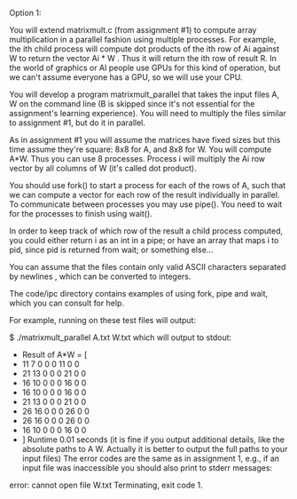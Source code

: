 Option 1:

You will extend matrixmult.c (from assignment #1) to compute array multiplication in a parallel fashion using multiple processes. For example, the ith child process will compute dot products of the ith row of Ai against W to return the vector Ai * W . Thus it will return the ith row of result R. In the world of graphics or AI people use GPUs for this kind of operation, but we can't assume everyone has a GPU, so we will use your CPU.

You will develop a program matrixmult_parallel that takes the input files A, W on the command line (B is skipped since it's not essential for the assignment's learning experience). You will need to multiply the files similar to assignment #1, but do it in parallel.

As in assignment #1 you will assume the matrices have fixed sizes but this time assume they're square: 8x8 for A, and 8x8 for W. You will compute A*W. Thus you can use 8 processes. Process i will multiply the Ai row vector by all columns of W (it's called dot product).

You should use fork() to start a process for each of the rows of A, such that we can compute a vector for each row of the result individually in parallel. To communicate between processes you may use pipe(). You need to wait for the processes to finish using wait().

In order to keep track of which row of the result a child process computed, you could either return i as an int in a pipe; or have an array that maps i to pid, since pid is returned from wait; or something else...

You can assume that the files contain only valid ASCII characters separated by newlines , which can be converted to integers. 

The code/ipc directory contains examples of using fork, pipe and wait, which you can consult for help.

For example, running on these test files will output:

$ ./matrixmult_parallel A.txt W.txt
which will output to stdout:

* Result of A*W = [
* 11  7 0 0 0 11 0 0 
* 21 13 0 0 0 21 0 0 
* 16 10 0 0 0 16 0 0 
* 16 10 0 0 0 16 0 0 
* 21 13 0 0 0 21 0 0 
* 26 16 0 0 0 26 0 0 
* 26 16 0 0 0 26 0 0 
* 16 10 0 0 0 16 0 0 
* ]
Runtime 0.01 seconds
(it is fine if you output additional details, like the absolute paths to A W. Actually it is better to output the full paths to your input files)
The error codes are the same as in assignment 1, e.g., if an input file was inaccessible you should also print to stderr messages:

error: cannot open file W.txt
Terminating, exit code 1.
